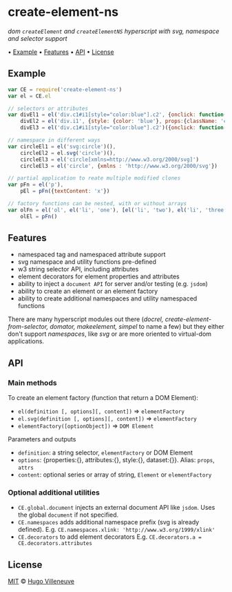 <!-- markdownlint-disable MD004 MD007 MD010 MD041 MD022 MD024 MD032 MD036 -->

# create-element-ns

*dom `createElement` and `createElementNS` hyperscript with svg, namespace and selector support*

• [Example](#example) • [Features](#features) • [API](#api) • [License](#license)

## Example

```javascript
var CE = require('create-element-ns')
var el = CE.el

// selectors or attributes
var divEl1 = el('div.c1#i1[style="color:blue"].c2', {onclick: function() {}})(),
    divEl2 = el('div.i1', {style: {color: 'blue'}, props:{className: 'c1 c2', , onclick: function() {}}})(),
    divEl3 = el('div.c1#i1[style="color:blue"].c2')({onclick: function() {}}),

// namespace in different ways
var circleEl1 = el('svg:circle')(),
    circleEl2 = el.svg('circle')(),
    circleEl3 = el('circle[xmlns=http://www.w3.org/2000/svg]')
    circleEl3 = el('circle', {xmlns : 'http://www.w3.org/2000/svg'})

// partial application to reate multiple modified clones
var pFn = el('p'),
    pEl = pFn({textContent: 'x'})

// factory functions can be nested, with or without arrays
var olFn = el('ol', el('li', 'one'), [el('li', 'two'), el('li', 'three')]),
    olEl = pFn()
```

## Features

* namespaced tag and namespaced attribute support
* svg namespace and utility functions pre-defined
* w3 string selector API, including attributes
* element decorators for element properties and attributes
* ability to inject a `document API` for server and/or testing (e.g. `jsdom`)
* ability to create an element or an element factory
* ability to create additional namespaces and utility namespaced functions

There are many hyperscript modules out there
(*docrel, create-element-from-selector, domator, makeelement, simpel* to name a few)
but they either don't support *namespaces*, like *svg* or are more oriented to virtual-dom applications.

## API

### Main methods

To create an element factory (function that return a DOM Element):
* `el(definition [, options][, content])` => `elementFactory`
* `el.svg(definition [, options][, content])` => `elementFactory`
* `elementFactory([optionObject])` => `DOM Element`

Parameters and outputs
* `definition`: a string selector, `elementFactory` or DOM Element
* `options`: {properties:{}, attributes:{}, style:{}, dataset:{}}. Alias: `props`, `attrs`
* `content`: optional series or array of string, `Element` or `elementFactory`

### Optional additional utilities

* `CE.global.document` injects an external document API like `jsdom`. Uses the global `document` if not specified.
* `CE.namespaces` adds additional namespace prefix (svg is already defined). E.g. `CE.namespaces.xlink: 'http://www.w3.org/1999/xlink'`
* `CE.decorators` to add element decorators E.g. `CE.decorators.a = CE.decorators.attributes`

## License

[MIT](http://www.opensource.org/licenses/MIT) © [Hugo Villeneuve](https://github.com/hville)
